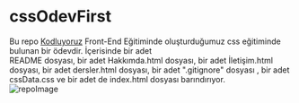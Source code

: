 # cssOdevFirst
Bu repo [Kodluyoruz](https://www.kodluyoruz.org/) Front-End Eğitiminde oluşturduğumuz css eğitiminde bulunan bir ödevdir. İçerisinde bir adet  
README dosyası, bir adet Hakkımda.html dosyası, bir adet İletişim.html dosyası, bir adet dersler.html dosyası, bir adet ".gitignore" dosyası , bir adet cssData.css ve bir adet de index.html dosyası barındırıyor.  
![repoImage](imagedatas/)
